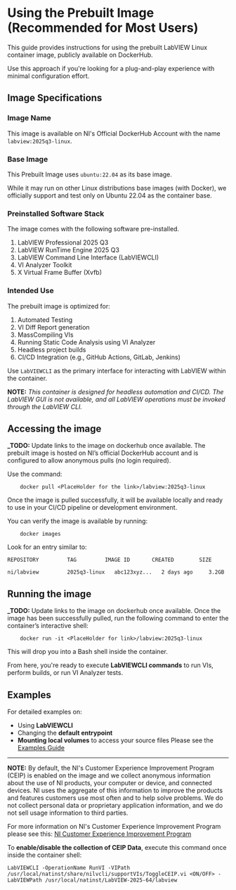 # Using the Prebuilt Image (Recommended for Most Users)
This guide provides instructions for using the prebuilt LabVIEW Linux container image, publicly available on DockerHub.

Use this approach if you're looking for a plug-and-play experience with minimal configuration effort.

## Image Specifications
### Image Name
This image is available on NI's Official DockerHub Account with the name `labview:2025q3-linux`.


### Base Image
This Prebuilt Image uses `ubuntu:22.04` as its base image. 

While it may run on other Linux distributions base images (with Docker), we officially support and test only on Ubuntu 22.04 as the container base.

### Preinstalled Software Stack
The image comes with the following software pre-installed.
1. LabVIEW Professional 2025 Q3
2. LabVIEW RunTime Engine 2025 Q3
3. LabVIEW Command Line Interface (LabVIEWCLI)
4. VI Analyzer Toolkit
5. X Virtual Frame Buffer (Xvfb)

### Intended Use
The prebuilt image is optimized for:
1. Automated Testing
2. VI Diff Report generation
3. MassCompiling VIs
4. Running Static Code Analysis using VI Analyzer
5. Headless project builds
6. CI/CD Integration (e.g., GitHub Actions, GitLab, Jenkins)

Use `LabVIEWCLI` as the primary interface for interacting with LabVIEW within the container.

**NOTE:** _This container is designed for headless automation and CI/CD. The LabVIEW GUI is not available, and all LabVIEW operations must be invoked through the LabVIEW CLI._

## Accessing the image
**_TODO:** Update links to the image on dockerhub once available.
The prebuilt image is hosted on NI’s official DockerHub account and is configured to allow anonymous pulls (no login required).

Use the command:
```
    docker pull <PlaceHolder for the link>/labview:2025q3-linux
```
Once the image is pulled successfully, it will be available locally and ready to use in your CI/CD pipeline or development environment.

You can verify the image is available by running:
```
    docker images
```
Look for an entry similar to:

```
REPOSITORY         TAG         IMAGE ID       CREATED        SIZE

ni/labview         2025q3-linux   abc123xyz...   2 days ago     3.2GB
```
## Running the image
**_TODO:** Update links to the image on dockerhub once available.
Once the image has been successfully pulled, run the following command to enter the container’s interactive shell:
```
    docker run -it <PlaceHolder for link>/labview:2025q3-linux
```

This will drop you into a Bash shell inside the container.

From here, you're ready to execute **LabVIEWCLI commands** to run VIs, perform builds, or run VI Analyzer tests.

## Examples
For detailed examples on:
- Using **LabVIEWCLI**
- Changing the **default entrypoint**
- **Mounting local volumes** to access your source files
Please see the [Examples Guide](./examples.md)

---
**NOTE:** By default, the NI's Customer Experience Improvement Program (CEIP) is enabled on the image and we collect anonymous information about the use of NI products, your computer or device, and connected devices. NI uses the aggregate of this information to improve the products and features customers use most often and to help solve problems. We do not collect personal data or proprietary application information, and we do not sell usage information to third parties.

For more information on NI's Customer Experience Improvement Program please see this: [NI Customer Experience Improvement Program](https://www.ni.com/en/about-ni/legal/ceip.html?srsltid=AfmBOorZGikj9CSWmeYxwtWemmv_Byhk3ew3YcSwNaRmAhkIBtCzXWmF)

To **enable/disable the collection of CEIP Data**, execute this command once inside the container shell:
```
LabVIEWCLI -OperationName RunVI -VIPath /usr/local/natinst/share/nilvcli/supportVIs/ToggleCEIP.vi <ON/OFF> -LabVIEWPath /usr/local/natinst/LabVIEW-2025-64/labview
```